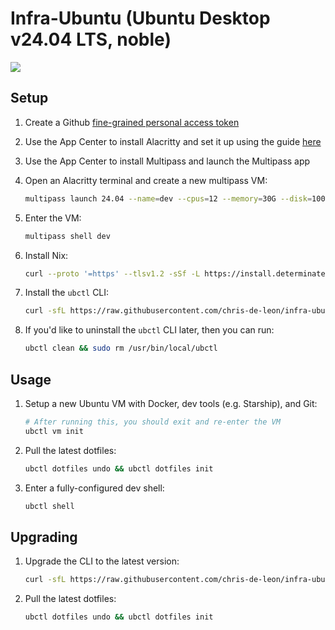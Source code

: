 # Infra-Ubuntu (Ubuntu Desktop v24.04 LTS, noble)

<div>
  <a href="https://github.com/chris-de-leon/infra-ubuntu/actions">
  <img src="https://github.com/chris-de-leon/infra-ubuntu/actions/workflows/release.yml/badge.svg"/>
 </a>
</div>

## Setup

1. Create a Github [fine-grained personal access token](https://docs.github.com/en/authentication/keeping-your-account-and-data-secure/managing-your-personal-access-tokens#creating-a-fine-grained-personal-access-token)

1. Use the App Center to install Alacritty and set it up using the guide [here](./docs/alacritty.ubuntu.md)

1. Use the App Center to install Multipass and launch the Multipass app

1. Open an Alacritty terminal and create a new multipass VM:

   ```sh
   multipass launch 24.04 --name=dev --cpus=12 --memory=30G --disk=100G
   ```

1. Enter the VM:

   ```sh
   multipass shell dev
   ```

1. Install Nix:

   ```sh
   curl --proto '=https' --tlsv1.2 -sSf -L https://install.determinate.systems/nix | sh -s -- install --no-confirm
   ```

1. Install the `ubctl` CLI:

   ```sh
   curl -sfL https://raw.githubusercontent.com/chris-de-leon/infra-ubuntu/refs/heads/master/install.sh | bash
   ```

1. If you'd like to uninstall the `ubctl` CLI later, then you can run:

   ```sh
   ubctl clean && sudo rm /usr/bin/local/ubctl
   ```

## Usage

1. Setup a new Ubuntu VM with Docker, dev tools (e.g. Starship), and Git:

   ```sh
   # After running this, you should exit and re-enter the VM
   ubctl vm init
   ```

1. Pull the latest dotfiles:

   ```sh
   ubctl dotfiles undo && ubctl dotfiles init
   ```

1. Enter a fully-configured dev shell:

   ```sh
   ubctl shell
   ```

## Upgrading

1. Upgrade the CLI to the latest version:

   ```sh
   curl -sfL https://raw.githubusercontent.com/chris-de-leon/infra-ubuntu/refs/heads/master/install.sh | bash
   ```

1. Pull the latest dotfiles:

   ```sh
   ubctl dotfiles undo && ubctl dotfiles init
   ```
